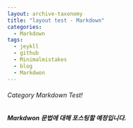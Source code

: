 ```yaml
---
layout: archive-taxonomy
title: "layout test - Markdown"
categories:
  - Markdown
tags:
  - jeykll
  - github
  - Minimalmistakes
  - blog
  - Markdwon
---
```


###### Category Markdown Test!

##### Markdwon 문법에 대해 포스팅할 예정입니다.
